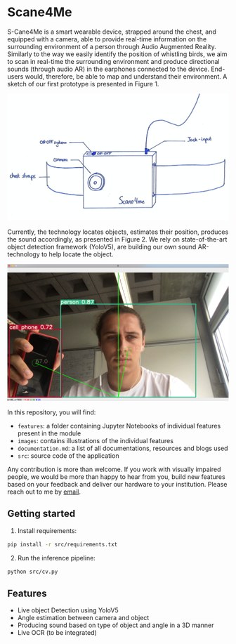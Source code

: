 # Scane4Me

S-Cane4Me is a smart wearable device, strapped around the chest, and equipped with a camera, able to provide real-time information on the surrounding environment of a person through Audio Augmented Reality. Similarly to the way we easily identify the position of whistling birds, we aim to scan in real-time the surrounding environment and produce directional sounds (through audio AR) in the earphones connected to the device. End-users would, therefore, be able to map and understand their environment. A sketch of our first prototype is presented in Figure 1.

![](images/proto.png)

Currently, the technology locates objects, estimates their position, produces the sound accordingly, as presented in Figure 2. We rely on state-of-the-art object detection framework (YoloV5), are building our own sound AR-technology to help locate the object.

![](images/demo.png)

In this repository, you will find:
- `features`: a folder containing Jupyter Notebooks of individual features present in the module
- `images`: contains illustrations of the individual features
- `documentation.md`: a list of all documentations, resources and blogs used
- `src`: source code of the application

Any contribution is more than welcome. If you work with visually impaired people, we would be more than happy to hear from you, build new features based on your feedback and deliver our hardware to your institution. Please reach out to me by [email](mailito:mael.fabien@epfl.ch).

## Getting started

1. Install requirements:

```bash
pip install -r src/requirements.txt
```

2. Run the inference pipeline:

```bash
python src/cv.py
```

## Features

- Live object Detection using YoloV5
- Angle estimation between camera and object
- Producing sound based on type of object and angle in a 3D manner
- Live OCR (to be integrated)